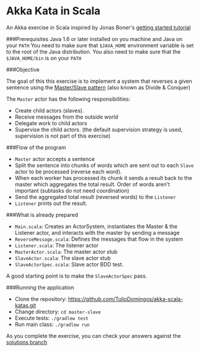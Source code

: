 Akka Kata in Scala
==========
An Akka exercise in Scala inspired by Jonas Boner's [getting started tutorial](http://doc.akka.io/docs/akka/2.0.2/intro/getting-started-first-scala.html)

###Prerequisites
Java 1.6 or later installed on you machine and Java on your `PATH`
You need to make sure that `$JAVA_HOME` environment variable is set to the root of the Java distribution. You also need to make sure that the `$JAVA_HOME/bin` is on your `PATH`

###Objective

The goal of this this exercise is to implement a system that reverses a given sentence using the [Master/Slave pattern](http://www.openloop.com/softwareEngineering/patterns/designPattern/dPattern_MasterSlave.htm) (also known as Divide & Conquer)

The `Master` actor has the following responsibilities: 

- Create child actors (slaves).
- Receive messages from the outside world
- Delegate work to child actors
- Supervise the child actors. (the default supervision strategy is used, supervision is not part of this exercise)

###Flow of the program

- `Master` actor accepts a sentence 
- Split the sentence into chunks of words which are sent out to each `Slave` actor to be processed (reverse each word). 
- When each worker has processed its chunk it sends a result back to the master which aggregates the total result. Order of words aren't important (subtasks do not need coordination)
- Send the aggregated total result (reversed words) to the `Listener`   
- `Listener` prints out the result.

###What is already prepared

- `Main.scala`: Creates an ActorSystem, instantiates the Master & the Listener actor, and interacts with the master by sending a message
- `ReverseMessage.scala`: Defines the messages that flow in the system
- `Listener.scala`: The listener actor
- `MasterActor.scala`: The master actor stub
- `SlaveActor.scala`: The slave actor stub
- `SlaveActorSpec.scala`: Slave actor BDD test.

A good starting point is to make the `SlaveActorSpec` pass.

###Running the application

- Clone the repository: https://github.com/TulioDomingos/akka-scala-katas.git
- Change directory: `cd master-slave`
- Execute tests: `./gradlew test`
- Run main class: `./gradlew run`

As you complete the exercise, you can check your answers against the [solutions branch](https://github.com/TulioDomingos/akka-scala-katas/tree/solution/master-slave)
